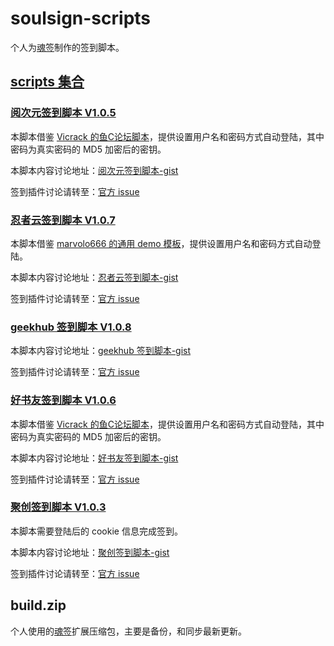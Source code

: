 # soulsign-scripts

个人为[魂签](https://github.com/inu1255/soulsign-chrome)制作的签到脚本。

## [scripts 集合](https://soulsign.inu1255.cn/?uid=1176)

### [阅次元签到脚本 V1.0.5](https://soulsign.inu1255.cn/scripts/174)

本脚本借鉴 [Vicrack 的鱼C论坛脚本](https://soulsign.inu1255.cn/scripts/167)，提供设置用户名和密码方式自动登陆，其中密码为真实密码的 MD5 加密后的密钥。

本脚本内容讨论地址：[阅次元签到脚本-gist](https://gist.github.com/yi-Xu-0100/582545da3b2869b544272c4db8b77c7e)

签到插件讨论请转至：[官方 issue](https://github.com/inu1255/soulsign-chrome/issues)

### [忍者云签到脚本 V1.0.7](https://soulsign.inu1255.cn/scripts/173)

本脚本借鉴 [marvolo666 的通用 demo 模板](https://github.com/inu1255/soulsign-chrome/blob/master/public/demos/ShadowSocksR.js)，提供设置用户名和密码方式自动登陆。

本脚本内容讨论地址：[忍者云签到脚本-gist](https://gist.github.com/yi-Xu-0100/f9f91bda4293ffed7219a1d3331a05e3)

签到插件讨论请转至：[官方 issue](https://github.com/inu1255/soulsign-chrome/issues)

### [geekhub 签到脚本 V1.0.8](https://soulsign.inu1255.cn/scripts/172)

本脚本内容讨论地址：[geekhub 签到脚本-gist](https://gist.github.com/yi-Xu-0100/44d5d7199e029e61c0976902122c0900)

签到插件讨论请转至：[官方 issue](https://github.com/inu1255/soulsign-chrome/issues)

### [好书友签到脚本 V1.0.6](https://soulsign.inu1255.cn/scripts/185)

本脚本借鉴 [Vicrack 的鱼C论坛脚本](https://soulsign.inu1255.cn/scripts/167)，提供设置用户名和密码方式自动登陆，其中密码为真实密码的 MD5 加密后的密钥。

本脚本内容讨论地址：[好书友签到脚本-gist](https://gist.github.com/yi-Xu-0100/910de5106ebc8497b6198ba366cccb97)

签到插件讨论请转至：[官方 issue](https://github.com/inu1255/soulsign-chrome/issues)

### [聚创签到脚本 V1.0.3](https://soulsign.inu1255.cn/scripts/186)

本脚本需要登陆后的 cookie 信息完成签到。

本脚本内容讨论地址：[聚创签到脚本-gist](https://gist.github.com/yi-Xu-0100/9a681d4d5a7a4c326e9f0c66e9bc5e47)

签到插件讨论请转至：[官方 issue](https://github.com/inu1255/soulsign-chrome/issues)

## build.zip

个人使用的[魂签](https://github.com/inu1255/soulsign-chrome)扩展压缩包，主要是备份，和同步最新更新。
